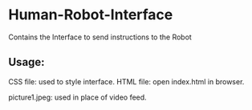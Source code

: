 # Human-Robot-Interface
Contains the Interface to send instructions to the Robot

## Usage:
CSS file: used to style interface.
HTML file: open index.html in browser.

picture1.jpeg: used in place of video feed.